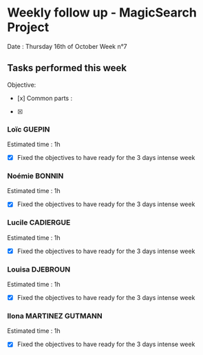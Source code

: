 # Weekly follow up - MagicSearch Project


Date : Thursday 16th of October
Week n°7


## Tasks performed this week


Objective:
- [x] 
Common parts :
- [x] 




### Loïc GUEPIN
Estimated time : 1h
- [x] Fixed the objectives to have ready for the 3 days intense week


### Noémie BONNIN
Estimated time : 1h
- [x] Fixed the objectives to have ready for the 3 days intense week


### Lucile CADIERGUE
Estimated time : 1h
- [x] Fixed the objectives to have ready for the 3 days intense week


### Louisa DJEBROUN
Estimated time : 1h
- [x] Fixed the objectives to have ready for the 3 days intense week


### Ilona MARTINEZ GUTMANN
Estimated time : 1h
- [x] Fixed the objectives to have ready for the 3 days intense week

